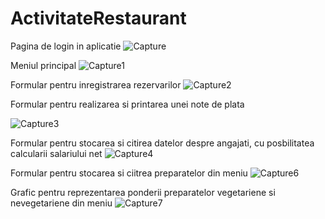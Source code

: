 # ActivitateRestaurant
Pagina de login in aplicatie
![Capture](https://user-images.githubusercontent.com/26857318/132737225-d067dde2-0c92-4503-9119-5774b95421be.PNG)

Meniul principal
![Capture1](https://user-images.githubusercontent.com/26857318/132737342-64be7b38-76d6-48ae-af5e-bbf192ad9bb3.PNG)

Formular pentru inregistrarea rezervarilor
![Capture2](https://user-images.githubusercontent.com/26857318/132737448-931000c3-ed8d-4519-9847-3d182c516c31.PNG)

Formular pentru realizarea si printarea unei note de plata

![Capture3](https://user-images.githubusercontent.com/26857318/132737637-b52ba76f-9794-40e9-b9e5-e755fffa86ad.PNG)

Formular pentru stocarea si citirea datelor despre angajati, cu posbilitatea calcularii salariului net
![Capture4](https://user-images.githubusercontent.com/26857318/132737788-b21b0cee-31d5-4d00-a870-d68f67d4b65a.PNG)

Formular pentru stocarea si ciitrea preparatelor din meniu
![Capture6](https://user-images.githubusercontent.com/26857318/132737977-4e0f48b0-3243-4066-824a-10ac1411e957.PNG)

Grafic pentru reprezentarea ponderii preparatelor vegetariene si nevegetariene din meniu
![Capture7](https://user-images.githubusercontent.com/26857318/132738130-ef77f7ca-ecfd-4b5e-ac7d-d4e58daa503e.PNG)
